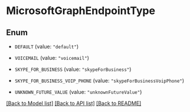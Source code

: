 # MicrosoftGraphEndpointType

## Enum


* `DEFAULT` (value: `"default"`)

* `VOICEMAIL` (value: `"voicemail"`)

* `SKYPE_FOR_BUSINESS` (value: `"skypeForBusiness"`)

* `SKYPE_FOR_BUSINESS_VOIP_PHONE` (value: `"skypeForBusinessVoipPhone"`)

* `UNKNOWN_FUTURE_VALUE` (value: `"unknownFutureValue"`)


[[Back to Model list]](../README.md#documentation-for-models) [[Back to API list]](../README.md#documentation-for-api-endpoints) [[Back to README]](../README.md)


